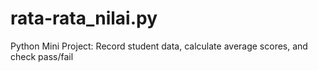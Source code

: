 # rata-rata_nilai.py
Python Mini Project: Record student data, calculate average scores, and check pass/fail
